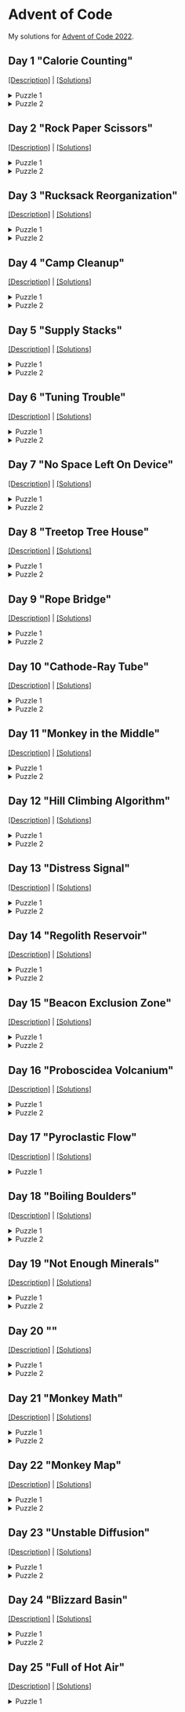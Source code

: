 # Advent of Code

My solutions for [Advent of Code 2022](https://adventofcode.com/2022/).


## Day 1 "Calorie Counting"

[[Description]](https://adventofcode.com/2022/day/1) |
[[Solutions]](https://github.com/oxc/advent-of-code-2022/tree/main/day01)

<details>
<summary>Puzzle 1</summary>

```python
solution = max(sum((int(cal) for cal in elf.strip().splitlines())) for elf in input.split('\n\n'))
```
</details>

<details>
<summary>Puzzle 2</summary>

```python
cals = list(sum((int(cal) for cal in elf.strip().splitlines())) for elf in input.split('\n\n'))
cals.sort()
solution = sum(cals[-3:])
```
</details>

## Day 2 "Rock Paper Scissors"

[[Description]](https://adventofcode.com/2022/day/2) |
[[Solutions]](https://github.com/oxc/advent-of-code-2022/tree/main/day02)

<details>
<summary>Puzzle 1</summary>

```python
scores = {
    "A X": 1+3,
    "B X": 1+0,
    "C X": 1+6,
    "A Y": 2+6,
    "B Y": 2+3,
    "C Y": 2+0,
    "A Z": 3+0,
    "B Z": 3+6,
    "C Z": 3+3,
}

solution = sum(scores[line] for line in input.splitlines() if line)
```
</details>

<details>
<summary>Puzzle 2</summary>

```python
scores = {
    "A X": 3+0,
    "B X": 1+0,
    "C X": 2+0,
    "A Y": 1+3,
    "B Y": 2+3,
    "C Y": 3+3,
    "A Z": 2+6,
    "B Z": 3+6,
    "C Z": 1+6,
}

solution = sum(scores[line] for line in input.splitlines() if line)
```
</details>

## Day 3 "Rucksack Reorganization"

[[Description]](https://adventofcode.com/2022/day/3) |
[[Solutions]](https://github.com/oxc/advent-of-code-2022/tree/main/day03)

<details>
<summary>Puzzle 1</summary>

```python
def priority(item):
  ...

items = list(
    set(line[0:int(len(line)/2)])
        .intersection(set(line[int(len(line)/2):]))
        .pop()
    for line in input.splitlines()
)
solution = sum(priority(item) for item in items)
```
</details>

<details>
<summary>Puzzle 2</summary>

```python
rucksacks = list(set(line) for line in input.splitlines())
items = list(
    reduce(lambda acc, rucksack: acc.intersection(rucksack), group).pop()
    for group in (
        rucksacks[i:i+3] for i in range(0, len(rucksacks), 3)
    )
)
solution = sum(priority(item) for item in items)
```
</details>


## Day 4 "Camp Cleanup"

[[Description]](https://adventofcode.com/2022/day/4) |
[[Solutions]](https://github.com/oxc/advent-of-code-2022/tree/main/day04)

<details>
<summary>Puzzle 1</summary>

```python
def elf_range(r):
     return range(*(int(i) for i in r.split('-')))

def contains_assignment(a, b):
     return a.start <= b.start and a.stop >= b.stop

pairs = list(
        list(map(elf_range, r.split(',')))
        for r in input.splitlines()
)

solution = len(list(
        pair for pair in pairs
        if contains_assignment(*pair) or contains_assignment(*reversed(pair))
))
```
</details>

<details>
<summary>Puzzle 2</summary>

```python
def assignments_overlap(a, b):
     return a.start <= b.start and a.stop >= b.start

pairs = list(
        list(map(elf_range, r.split(',')))
        for r in input.splitlines()
)

solution = len(list(
        pair for pair in pairs
        if assignments_overlap(*pair) or assignments_overlap(*reversed(pair))
))
```
</details>


## Day 5 "Supply Stacks"

[[Description]](https://adventofcode.com/2022/day/5) |
[[Solutions]](https://github.com/oxc/advent-of-code-2022/tree/main/day05)

<details>
<summary>Puzzle 1</summary>

```python
lines = input.splitlines()

stacks = [[] for i in range(0, len(lines[0]), 4)]
while True:
    line = lines.pop(0)
    crates = [line[i:i+3].strip() for i in range(0, len(line), 4)]
    if crates[0] == '1':
        break
    for i, crate in enumerate(crates):
        if crate:
            stacks[i].append(crate.strip('[]'))
lines.pop(0)

for line in lines:
    (amount, src, dst) = map(int, re.match('move (\d+) from (\d+) to (\d+)', line).groups())
    stacks[dst-1][0:0] = reversed(stacks[src-1][0:amount])
    stacks[src-1][0:amount] = []

solution = ''.join((stack[0] for stack in stacks))
```
</details>

<details>
<summary>Puzzle 2</summary>

Remove the `reversed` from puzzle1
</details>

## Day 6 "Tuning Trouble"

[[Description]](https://adventofcode.com/2022/day/6) |
[[Solutions]](https://github.com/oxc/advent-of-code-2022/tree/main/day06)

<details>
<summary>Puzzle 1</summary>


```python
def find_marker(input, size):
    for i in range(size, len(input)):
        chars = set(input[i-size:i])
        if len(chars) == size:
            return i

solution = find_marker(input, 4)
```
</details>

<details>
<summary>Puzzle 2</summary>

```python
solution = find_marker(input, 14)
```

(First solution was actually hardcoded to 4 ;)
</details>


## Day 7 "No Space Left On Device"

[[Description]](https://adventofcode.com/2022/day/7) |
[[Solutions]](https://github.com/oxc/advent-of-code-2022/tree/main/day07)

<details>
<summary>Puzzle 1</summary>


```python
class Directory(object):
    def __init__(self, name):
        self.name = name
        self.directories = {}
        self.files = {}

    def size(self):
        return sum(
                size for size in self.files.values()
            ) + sum(
                dir.size() for dir in self.directories.values()
            )

    def cd(self, dirName):
        return self.directories.setdefault(dirName, Directory(dirName))

    def collect_dirs(self, acc = []):
        acc.append(self)
        for dir in self.directories.values():
            dir.collect_dirs(acc)
        return acc

def build_filesystem(input):
    root = Directory('/')
    cwd = [root]
    for line in input.splitlines():
        if line.startswith('$'):
            (cmd, arg) = (line.split() + [''])[1:3]
            if cmd == 'cd':
                if arg == '/':
                    cwd = [root]
                elif arg == '..':
                    cwd.pop()
                    if len(cwd) == 0:
                        cwd = [root]
                else:
                    cwd.append(cwd[-1].cd(arg))
            # ignore ls
        else:
            (size, name) = line.split()
            if size == 'dir':
                cwd[-1].cd(name)
            else:
                cwd[-1].files[name] = int(size)
    return root

root = build_filesystem(input)
dirs = root.collect_dirs()
```

```python
solution = sum(size for size in (dir.size() for dir in dirs) if size <= 100000)
```
</details>

<details>
<summary>Puzzle 2</summary>

```python
max_size = 70000000
req_size = 30000000

used_size = root.size()
unused_size = max_size - used_size

diff = req_size - unused_size

sizes = [dir.size() for dir in dirs]
sizes.sort()

solution = next(size for size in sizes if size >= diff)
```
</details>


## Day 8 "Treetop Tree House"

[[Description]](https://adventofcode.com/2022/day/8) |
[[Solutions]](https://github.com/oxc/advent-of-code-2022/tree/main/day08)

<details>
<summary>Puzzle 1</summary>


```python
grid = [list(s) for s in input.splitlines()]

def check_visible(tree_x, tree_y):
    height = grid[tree_y][tree_x]
    left = grid[tree_y][0:tree_x]
    right = grid[tree_y][tree_x+1:]
    top = (grid[y][tree_x] for y in range(0, tree_y))
    bottom = (grid[y][tree_x] for y in range(tree_y+1, len(grid)))
    for path in (left, right, top, bottom):
        if all(otherHeight < height for otherHeight in path):
            return True
    return False

solution = sum(sum(1 if check_visible(x,y) else 0 for x in range(len(grid[y]))) for y in range(len(grid)))
```

</details>

<details>
<summary>Puzzle 2</summary>

```python
grid = [list(s) for s in input.splitlines()]

def check_score(tree_x, tree_y):
    height = grid[tree_y][tree_x]
    left = reversed(grid[tree_y][0:tree_x])
    right = grid[tree_y][tree_x+1:]
    top = (grid[y][tree_x] for y in range(tree_y-1, -1, -1))
    bottom = (grid[y][tree_x] for y in range(tree_y+1, len(grid)))
    score = 1
    for path in (left, right, top, bottom):
        factor = 0
        for tree in path:
            factor += 1
            if tree >= height:
                break
        score *= factor
    return score

solution = max(max(check_score(x,y) for x in range(len(grid[y]))) for y in range(len(grid)))

```
</details>


## Day 9 "Rope Bridge"

[[Description]](https://adventofcode.com/2022/day/9) |
[[Solutions]](https://github.com/oxc/advent-of-code-2022/tree/main/day09)

<details>
<summary>Puzzle 1</summary>


```python
class Point(object):
    def __init__(self):
        self.x = 0
        self.y = 0

grid = [[True]]
H = Point()
T = Point()
s = Point()

def grid_width():
    return len(grid[0])

def grid_height():
    return len(grid)

def grow_grid_top():
    grid.insert(0, [False] * grid_width())
    for point in (H, T, s):
        point.y += 1

def grow_grid_left():
    for row in grid:
        row.insert(0, False)
    for point in (H, T, s):
        point.x += 1

def grow_grid_right():
    for row in grid:
        row.append(False)

def grow_grid_bottom():
    grid.append([False] * grid_width())

commands = ((direction, int(steps)) for (direction, steps) in (line.split() for line in input.splitlines()))

for (direction, steps) in commands:
    for i in range(steps):
        if direction == 'L':
            if H.x == 0:
                grow_grid_left()
            H.x -= 1
        elif direction == 'U':
            if H.y == 0:
                grow_grid_top()
            H.y -= 1
        elif direction == 'R':
            if H.x == grid_width()-1:
                grow_grid_right()
            H.x += 1
        elif direction == 'D':
            if H.y == grid_height()-1:
                grow_grid_bottom()
            H.y += 1

        xdiff = abs(H.x - T.x)
        ydiff = abs(H.y - T.y)
        if xdiff > 1 or ydiff > 1:
            if xdiff > 1 or (xdiff > 0 and ydiff > 1):
                T.x += 1 if H.x > T.x else -1
            if ydiff > 1 or (ydiff > 0 and xdiff > 1):
                T.y += 1 if H.y > T.y else -1
        grid[T.y][T.x] = True

solution = sum(sum(1 if grid[y][x] else 0 for x in range(len(grid[y]))) for y in range(len(grid)))
```

</details>

<details>
<summary>Puzzle 2</summary>

```python
class Point(object):
    def __init__(self, name):
        self.name = name
        self.x = 0
        self.y = 0

grid = [[True]]
H = Point('H')
Ts = [Point(str(knot+1)) for knot in range(9)]
s = Point('s')
rope = [H, *Ts]
points = [*rope, s]

def grid_width():
    return len(grid[0])

def grid_height():
    return len(grid)

def grow_grid_top():
    grid.insert(0, [False] * grid_width())
    for point in points:
        point.y += 1

def grow_grid_left():
    for row in grid:
        row.insert(0, False)
    for point in points:
        point.x += 1

def grow_grid_right():
    for row in grid:
        row.append(False)

def grow_grid_bottom():
    grid.append([False] * grid_width())

commands = ((direction, int(steps)) for (direction, steps) in (line.split() for line in input.splitlines()))

for (direction, steps) in commands:
    for i in range(steps):
        if direction == 'L':
            if H.x == 0:
                grow_grid_left()
            H.x -= 1
        elif direction == 'U':
            if H.y == 0:
                grow_grid_top()
            H.y -= 1
        elif direction == 'R':
            if H.x == grid_width()-1:
                grow_grid_right()
            H.x += 1
        elif direction == 'D':
            if H.y == grid_height()-1:
                grow_grid_bottom()
            H.y += 1

        for (h, t) in zip(rope, Ts):
            xdiff = abs(h.x - t.x)
            ydiff = abs(h.y - t.y)
            if xdiff > 1 or ydiff > 1:
                if xdiff > 1 or (xdiff > 0 and ydiff > 1):
                    t.x += 1 if h.x > t.x else -1
                if ydiff > 1 or (ydiff > 0 and xdiff > 1):
                    t.y += 1 if h.y > t.y else -1
        grid[Ts[-1].y][Ts[-1].x] = True

solution = sum(sum(1 if grid[y][x] else 0 for x in range(len(grid[y]))) for y in range(len(grid)))
```
</details>


## Day 10 "Cathode-Ray Tube"

[[Description]](https://adventofcode.com/2022/day/10) |
[[Solutions]](https://github.com/oxc/advent-of-code-2022/tree/main/day10)

<details>
<summary>Puzzle 1</summary>

```python
instructions = [line.split() for line in input.splitlines()]

cycle = 0
x = 1
readings = []

def next_cycle():
    global cycle, x
    cycle += 1
    if cycle % 40 == 20:
        readings.append(cycle * x)


for instruction in instructions:
    command = instruction.pop(0)
    if command == 'noop':
        next_cycle()
        continue
    if command == 'addx':
        arg = int(instruction.pop(0))
        next_cycle()
        next_cycle()
        x += arg
        continue
    raise ValueError("Unknown command: " + command)

solution = sum(readings)
```

</details>

<details>
<summary>Puzzle 2</summary>

```python
instructions = [line.split() for line in input.splitlines()]

cycle = 0
x = 1
lines = [['.' for x in range(40)] for y in range(6)]

def next_cycle():
    global cycle

    pixel = cycle % 40 
    if pixel in range(x-1, x+2):
        line = cycle // 40
        lines[line][pixel] = '#'
    
    cycle += 1

for instruction in instructions:
    command = instruction.pop(0)
    if command == 'noop':
        next_cycle()
        continue
    if command == 'addx':
        arg = int(instruction.pop(0))
        next_cycle()
        next_cycle()
        x += arg
        continue
    raise ValueError("Unknown command: " + command)

solution = '\n'.join(''.join(line) for line in lines)

print(solution)
```
</details>

## Day 11 "Monkey in the Middle"

[[Description]](https://adventofcode.com/2022/day/11) |
[[Solutions]](https://github.com/oxc/advent-of-code-2022/tree/main/day11)

<details>
<summary>Puzzle 1</summary>

```python
re_monkey = re.compile(r'''Monkey (?P<monkey>\d+):
\s*Starting items: (?P<items>[\d, ]+)
\s*Operation: new = old (?P<op_operator>[*+/-]) (?P<op_operand>\d+|old)
\s*Test: divisible by (?P<test_operand>\d+)
\s*If true: throw to monkey (?P<target_true>\d+)
\s*If false: throw to monkey (?P<target_false>\d+)''')

class Monkey(object):
    def __init__(self, monkey, items, op_operator, op_operand, test_operand, target_true, target_false):
        self.id = monkey
        self.items = [int(it.strip()) for it in items.split(',')]
        self.op_operator = op_operator
        self.op_operand = 'old' if op_operand == 'old' else int(op_operand)
        self.test_operand = int(test_operand)
        self.target_true = int(target_true)
        self.target_false = int(target_false)

        self.inspected_items = 0

    def turn(self):
        while self.items:
            item = self.items.pop(0)
            self.item(item)

    def item(self, item):
        self.inspected_items += 1
        operand = item if self.op_operand == 'old' else self.op_operand
        if self.op_operator == '*':
            item = item * operand
        elif self.op_operator == '+':
            item = item + operand
        item = item // 3
        if item % self.test_operand == 0:
            target = self.target_true
        else:
            target = self.target_false
        monkeys[target].items.append(item)

monkeys = [Monkey(**re_monkey.match(monkey).groupdict()) for monkey in input.split('\n\n')]

def round(i):
    print('Round', i)
    for monkey in monkeys:
        print(f'Monkey {monkey.id}: {monkey.items}')
        monkey.turn()
    for monkey in monkeys:
        print(f'Monkey {monkey.id} inspected {monkey.inspected_items} items')
        print(f'Monkey {monkey.id}: {monkey.items}')

for i in range(1, 21):
    round(i)

active = sorted((monkey.inspected_items for monkey in monkeys), reverse=True)

solution = active[0] * active[1]
```

</details>

<details>
<summary>Puzzle 2</summary>

Mod % lcm(all possible test operands)

```python
re_monkey = re.compile(r'''Monkey (?P<monkey>\d+):
\s*Starting items: (?P<items>[\d, ]+)
\s*Operation: new = old (?P<op_operator>[*+/-]) (?P<op_operand>\d+|old)
\s*Test: divisible by (?P<test_operand>\d+)
\s*If true: throw to monkey (?P<target_true>\d+)
\s*If false: throw to monkey (?P<target_false>\d+)''')

class Monkey(object):
    def __init__(self, monkey, items, op_operator, op_operand, test_operand, target_true, target_false):
        self.id = monkey
        self.items = [int(it.strip()) for it in items.split(',')]
        self.op_operator = op_operator
        self.op_operand = 'old' if op_operand == 'old' else int(op_operand)
        self.test_operand = int(test_operand)
        self.target_true = int(target_true)
        self.target_false = int(target_false)

        self.inspected_items = 0

    def turn(self):
        while self.items:
            item = self.items.pop(0)
            self.item(item)

    def item(self, item):
        self.inspected_items += 1
        operand = item if self.op_operand == 'old' else self.op_operand
        if self.op_operator == '*':
            item *= operand
        elif self.op_operator == '+':
            item += operand
        item %= lcm
        if item % self.test_operand == 0:
            target = self.target_true
        else:
            target = self.target_false
        monkeys[target].items.append(item)

monkeys = [Monkey(**re_monkey.match(monkey).groupdict()) for monkey in input.split('\n\n')]

lcm = math.lcm(*[monkey.test_operand for monkey in monkeys])

def round(i):
    print('Round', i)
    for monkey in monkeys:
        monkey.turn()
    for monkey in monkeys:
        print(f'Monkey {monkey.id} inspected {monkey.inspected_items} items')

for i in range(1, 10001):
    round(i)

active = sorted((monkey.inspected_items for monkey in monkeys), reverse=True)

solution = active[0] * active[1]
```
</details>



## Day 12 "Hill Climbing Algorithm"

[[Description]](https://adventofcode.com/2022/day/12) |
[[Solutions]](https://github.com/oxc/advent-of-code-2022/tree/main/day12)

<details>
<summary>Puzzle 1</summary>

```python
class Point(object):
    def __init__(self, x, y, h):
        self.x = x
        self.y = y
        self.h = h
        self.visited = False

    def __eq__(self, other):
        return self.x == other.x and self.y == other.y

    def can_step_up(self, other):
        return other.h <= self.h + 1

S = None
E = None

offset = ord('a')
def point(h, x, y):
    global S, E
    if h == 'S':
        S = Point(x, y, ord('a')-offset)
        return S
    if h == 'E':
        E = Point(x, y, ord('z')-offset)
        return E
    return Point(x, y, ord(h)-offset)

grid = [[point(c, x, y) for x, c in enumerate(line)] for y, line in enumerate(input.splitlines())]
assert S is not None
assert E is not None

def grid_width():
    return len(grid[0])

def grid_height():
    return len(grid)

def lower_neighbors(p):
    if p.x > 0:
        l = grid[p.y][p.x-1]
        if l.can_step_up(p): yield l
    if p.y > 0:
        u = grid[p.y-1][p.x]
        if u.can_step_up(p): yield u
    if p.x < grid_width()-1:
        r = grid[p.y][p.x+1]
        if r.can_step_up(p): yield r
    if p.y < grid_height()-1:
        d = grid[p.y+1][p.x]
        if d.can_step_up(p): yield d
        
def find_shortest_path():
    paths = [[E]]
    while True:
        for path in paths:
            for n in lower_neighbors(path[-1]):
                if n == S:
                    path.reverse()
                    return path
                elif not n.visited:
                    n.visited = True
                    paths.append([*path, n])

path = find_shortest_path()

solution = len(path)
 ```

</details>

<details>
<summary>Puzzle 2</summary>

```python
class Point(object):
    def __init__(self, x, y, h):
        self.x = x
        self.y = y
        self.h = h
        self.visited = False

    def __eq__(self, other):
        return self.x == other.x and self.y == other.y

    def can_step_up(self, other):
        return other.h <= self.h + 1

E = None

offset = ord('a')
def point(h, x, y):
    global E
    if h == 'E':
        E = Point(x, y, ord('z')-offset)
        return E
    return Point(x, y, ord(h)-offset)

grid = [[point(c, x, y) for x, c in enumerate(line)] for y, line in enumerate(input.splitlines())]
assert E is not None

def grid_width():
    return len(grid[0])

def grid_height():
    return len(grid)

def lower_neighbors(p):
    if p.x > 0:
        l = grid[p.y][p.x-1]
        if l.can_step_up(p): yield l
    if p.y > 0:
        u = grid[p.y-1][p.x]
        if u.can_step_up(p): yield u
    if p.x < grid_width()-1:
        r = grid[p.y][p.x+1]
        if r.can_step_up(p): yield r
    if p.y < grid_height()-1:
        d = grid[p.y+1][p.x]
        if d.can_step_up(p): yield d

def find_shortest_path():
    paths = [[E]]
    while True:
        for path in paths:
            for n in lower_neighbors(path[-1]):
                if n.h == 0:
                    path.reverse()
                    return path
                elif not n.visited:
                    n.visited = True
                    paths.append([*path, n])

path = find_shortest_path()

solution = len(path)
```
</details>


## Day 13 "Distress Signal"

[[Description]](https://adventofcode.com/2022/day/13) |
[[Solutions]](https://github.com/oxc/advent-of-code-2022/tree/main/day13)

<details>
<summary>Puzzle 1</summary>

```python
pairs = [[literal_eval(line) for line in pair.splitlines()] for pair in input.split('\n\n')]

def in_order(a, b):
    if isinstance(a, list):
        if isinstance(b, list):
            for i, j in zip(a,b):
                res = in_order(i,j)
                if res is not None:
                    return res
            return in_order(len(a), len(b))
        return in_order(a, [b])
    if isinstance(b, list):
        return in_order([a], b)
    if a == b:
        return None
    return a < b

solution = sum(i+1 for i, pair in enumerate(pairs) if in_order(*pair))
```

</details>

<details>
<summary>Puzzle 2</summary>

```python
divider1 = [[2]]
divider2 = [[6]]

packets = [literal_eval(line) for line in input.splitlines() if line.strip()] + [divider1, divider2]

def compare(a, b):
    if isinstance(a, list):
        if isinstance(b, list):
            for i, j in zip(a,b):
                res = compare(i,j)
                if res != 0:
                    return res
            return compare(len(a), len(b))
        return compare(a, [b])
    if isinstance(b, list):
        return compare([a], b)
    if a == b:
        return 0
    return -1 if a < b else 1

packet_key = cmp_to_key(compare)

packets.sort(key=packet_key)

decoder1 = packets.index(divider1)+1
decoder2 = packets.index(divider2)+1

solution = decoder1 * decoder2
```
</details>


## Day 14 "Regolith Reservoir"

[[Description]](https://adventofcode.com/2022/day/14) |
[[Solutions]](https://github.com/oxc/advent-of-code-2022/tree/main/day14)

<details>
<summary>Puzzle 1</summary>

```python
AIR = '.'
ROCK = '#'
MOVING_SAND = '+'
RESTING_SAND = 'o'

WILL_FLOW = '~'


class Point(object):
    def __init__(self, x, y, type=AIR):
        self.x = x
        self.y = y
        self.type = type

    def __eq__(self, other):
        return self.x == other.x and self.y == other.y

    def __str__(self):
        return self.type

    def __repr__(self):
        return f"({self.x},{self.y})"


streams = [[Point(int(x), int(y)) for x, y in (xy.strip().split(',') for xy in line.split(' -> '))] for line in
           input.splitlines()]

min_x = min(min(p.x for p in stream) for stream in streams) - 1
max_x = max(max(p.x for p in stream) for stream in streams) + 1
max_y = max(max(p.y for p in stream) for stream in streams) + 4

grid = [[Point(x, y) for x in range(min_x, max_x + 1)] for y in range(max_y + 1)]


def point(x, y):
    return grid[y][x - min_x]


for stream in streams:
    for start, end in zip(stream, stream[1:]):
        for x in range(min(start.x, end.x), max(start.x, end.x) + 1):
            for y in range(min(start.y, end.y), max(start.y, end.y) + 1):
                point(x, y).type = ROCK

sand = Point(500, 0, MOVING_SAND)


def produce_sand(mark=False):
    global sand
    sand.x = 500
    sand.y = 0

    while sand.y < max_y:
        if mark:
            point(sand.x, sand.y).type = WILL_FLOW
        if point(sand.x, sand.y + 1).type == AIR:
            sand.y += 1
            continue
        if point(sand.x - 1, sand.y + 1).type == AIR:
            sand.x -= 1
            sand.y += 1
            continue
        if point(sand.x + 1, sand.y + 1).type == AIR:
            sand.x += 1
            sand.y += 1
            continue
        point(sand.x, sand.y).type = RESTING_SAND
        return False
    return True

resting_sand = 0
while not produce_sand():
    resting_sand += 1
produce_sand(True)

solution = resting_sand
```

</details>

<details>
<summary>Puzzle 2</summary>

```python
AIR = '.'
ROCK = '#'
MOVING_SAND = '+'
RESTING_SAND = 'o'


class Point(object):
    def __init__(self, x, y, type=AIR):
        self.x = x
        self.y = y
        self.type = type

    def __eq__(self, other):
        return self.x == other.x and self.y == other.y

    def __str__(self):
        return self.type

    def __repr__(self):
        return f"({self.x},{self.y})"


streams = [[Point(int(x), int(y)) for x, y in (xy.strip().split(',') for xy in line.split(' -> '))] for line in
           input.splitlines()]

max_y = max(max(p.y for p in stream) for stream in streams) + 2

min_x = min(500 - (max_y), min(min(p.x for p in stream) for stream in streams) - 1)
max_x = max(500 + (max_y), max(max(p.x for p in stream) for stream in streams) + 1)

grid = [[Point(x, y) for x in range(min_x, max_x + 1)] for y in range(max_y + 1)]


def point(x, y):
    return grid[y][x - min_x]


streams.append([Point(min_x, max_y), Point(max_x, max_y)])
for stream in streams:
    for start, end in zip(stream, stream[1:]):
        for x in range(min(start.x, end.x), max(start.x, end.x) + 1):
            for y in range(min(start.y, end.y), max(start.y, end.y) + 1):
                point(x, y).type = ROCK

sand = Point(500, 0, MOVING_SAND)

def produce_sand(mark=False):
    global sand
    sand.x = 500
    sand.y = 0

    while not point(500, 0).type == RESTING_SAND:
        if point(sand.x, sand.y + 1).type == AIR:
            sand.y += 1
            continue
        if point(sand.x - 1, sand.y + 1).type == AIR:
            sand.x -= 1
            sand.y += 1
            continue
        if point(sand.x + 1, sand.y + 1).type == AIR:
            sand.x += 1
            sand.y += 1
            continue
        point(sand.x, sand.y).type = RESTING_SAND
        return False
    return True


resting_sand = 0
while not produce_sand():
    resting_sand += 1
sand.type = RESTING_SAND

solution = resting_sand
```
</details>

## Day 15 "Beacon Exclusion Zone"

[[Description]](https://adventofcode.com/2022/day/15) |
[[Solutions]](https://github.com/oxc/advent-of-code-2022/tree/main/day15)

<details>
<summary>Puzzle 1</summary>

This one is not very efficient :(

```python
class Point(object):
    def __init__(self, x, y, type = '.'):
        self.x = x
        self.y = y
        self.type = type

    def __eq__(self, other):
        return self.x == other.x and self.y == other.y

    def __hash__(self):
        return 31 * hash(self.x) + hash(self.y)

    def __str__(self):
        return self.type

    def __repr__(self):
        return f"({self.x},{self.y})"

    def distance(self, other):
        return abs(self.x - other.x) + abs(self.y - other.y)

re_line = re.compile(r'Sensor at x=(-?\d+), y=(-?\d+): closest beacon is at x=(-?\d+), y=(-?\d+)')

pairs = [
    (Point(m[0], m[1]), Point(m[2], m[3])) for m in (
        tuple(int(c) for c in g) for g in (re_line.match(line).groups() for line in input.splitlines())
    )
]
pairs_with_distance = [(p1, p2, p1.distance(p2)) for p1, p2 in pairs]
min_x = min(p1.x - distance for p1, p2, distance in pairs_with_distance)
max_x = max(p1.x + distance for p1, p2, distance in pairs_with_distance)


def impossible_sensor_spots_in_row(y):
    spots = dict()

    for sensor, beacon in pairs:
        distance = sensor.distance(beacon)
        if not (sensor.y - distance <= y <= sensor.y + distance):
            continue

        for x in range(sensor.x - distance, sensor.x + distance + 1):
            p = Point(x, y)
            if p in spots:
                p = spots[p]
            if sensor.x == x and sensor.y == y:
                p.type = 'S'
            elif beacon.x == x and beacon.y == y:
                p.type = 'B'
            elif sensor.distance(p) <= distance and p.type == '.':
                p.type = '#'
            else:
                continue
            spots[p] = p

    return sum(1 if p.type == '#' else 0 for p in spots.values())

solution = impossible_sensor_spots_in_row(2000000)
```

</details>

<details>
<summary>Puzzle 2</summary>

This one is not very efficient :(

```python
class Point(object):
    def __init__(self, x, y, type = '.'):
        self.x = x
        self.y = y
        self.type = type

    def __eq__(self, other):
        return self.x == other.x and self.y == other.y

    def __hash__(self):
        return 31 * hash(self.x) + hash(self.y)

    def __str__(self):
        return self.type

    def __repr__(self):
        return f"({self.x},{self.y})"

    def distance(self, x, y):
        return abs(self.x - x) + abs(self.y - y)

re_line = re.compile(r'Sensor at x=(-?\d+), y=(-?\d+): closest beacon is at x=(-?\d+), y=(-?\d+)')

pairs = [
    (Point(m[0], m[1]), Point(m[2], m[3])) for m in (
        tuple(int(c) for c in g) for g in (re_line.match(line).groups() for line in input.splitlines())
    )
]
pairs_with_distance = [(p1, p2, p1.distance(p2.x, p2.y)) for p1, p2 in pairs]


def find_free(searchArea = 4000000):
    for y in range(searchArea):
        x = 0
        while x < searchArea:
            for sensor, beacon, distance in pairs_with_distance:
                if sensor.x == x and sensor.y == y:
                    break
                elif beacon.x == x and beacon.y == y:
                    break
                if not (sensor.y - distance <= y <= sensor.y + distance):
                    continue
                y_distance = abs(sensor.y - y)
                x_distance = distance - y_distance
                if sensor.x - x_distance <= x <= sensor.x + x_distance:
                    x = sensor.x + x_distance
                    break
            else:
                return Point(x, y)

            x += 1


free = find_free()
solution = free.x * 4000000 + free.y
```
</details>


## Day 16 "Proboscidea Volcanium"

[[Description]](https://adventofcode.com/2022/day/16) |
[[Solutions]](https://github.com/oxc/advent-of-code-2022/tree/main/day16)

<details>
<summary>Puzzle 1</summary>

```python
re_valve = re.compile(r'Valve (\w+) has flow rate=(\d+); tunnels? leads? to valves? (.*)')


valves = { m[0]: (int(m[1]), set(v.strip() for v in m[2].split(','))) for m in
           (re_valve.match(line).groups() for line in input.splitlines()) }


def find_paths(path, pressure_released, seen_valves_while_moving, open_valves, current_valve):
    minutes_remaining = 30 - len(path)

    if minutes_remaining == 0:
        yield pressure_released
        return

    flow_rate, next_valves = valves[current_valve]
    if flow_rate > 0 and current_valve not in open_valves:
        yield from find_paths(
            [*path, f'open {current_valve}'],
            pressure_released + flow_rate*(minutes_remaining-1),
            set(),
            open_valves.union({current_valve}),
            current_valve
        )

    if minutes_remaining == 1:
        yield pressure_released
        return

    for next_valve in next_valves:
        if next_valve in seen_valves_while_moving:
            continue
        yield from find_paths(
            [*path, f'move to {next_valve}'],
            pressure_released,
            seen_valves_while_moving.union({current_valve}),
            open_valves,
            next_valve
        )

paths = list(set(find_paths([], 0, set(), set(), 'AA')))

paths.sort(reverse=True)

solution = paths[0]
```

</details>

<details>
<summary>Puzzle 2</summary>

This one runs for ages, but at least it should terminate with my resources
(as opposed to previous solution attempts) :D

```python
re_valve = re.compile(r'Valve (\w+) has flow rate=(\d+); tunnels? leads? to valves? (.*)')


valves = { m[0]: (int(m[1]), set(v.strip() for v in m[2].split(','))) for m in
           (re_valve.match(line).groups() for line in input.splitlines()) }

flow_valves = frozenset({ k for k, v in valves.items() if v[0] > 0 })

def dijkstra(source):
    dist = {}
    prev = {}
    Q = set()
    for vertex in valves.keys():
        dist[vertex] = float('inf')
        prev[vertex] = None
        Q.add(vertex)
    dist[source] = 0

    while Q:
        u = min(Q, key=dist.get)
        Q.remove(u)
        for v in valves[u][1]:
            alt = dist[u] + 1
            if alt < dist[v]:
                dist[v] = alt
                prev[v] = u

    return dist, prev

def find_shortest_paths():
    result = {}
    for source in valves.keys():
        dist, prev = dijkstra(source)
        result[source] = { k: None for k in dist.keys() }
        for target in dist.keys():
            u = target
            path = []
            while prev[u] is not None:
                path.insert(0, u)
                u = prev[u]
            result[source][target] = tuple(path)

    return result

shortest_paths = find_shortest_paths()

valve_count = len(flow_valves)

NUM_ACTORS = 2

def find_max_pressure(steps, open_valves, actors_states):
    if steps % len(actors_states) == 0:
        actors_states = tuple(sorted(actors_states, key=lambda s: s[0]))
    pressure, path_id = _find_max_pressure(steps, open_valves, actors_states)
    return pressure, path_id

@functools.lru_cache(maxsize=15000000)
def _find_max_pressure(steps, open_valves, actors_states):
    minutes_elapsed = (steps // len(actors_states))+1
    minutes_remaining = 27 - minutes_elapsed
    actor_id = steps % len(actors_states)

    if minutes_remaining == 0:
        return 0, ''

    pressure_this_step = 0
    if actor_id == 0:
        pressure_this_step = sum(valves[v][0] for v in open_valves)

    if len(open_valves) == valve_count:
        pressure, path_id, path = _find_max_pressure(steps+1, open_valves, actors_states)
        return pressure + pressure_this_step, path_id

    current_valve, next_steps = actors_states[actor_id]
    if next_steps is None:
        results = []

        possible_targets = flow_valves - \
                           open_valves - \
                           { t[-1] for c, t in actors_states if t is not None and len(t) > 0 } - \
                           { c for c, t in actors_states if t is not None and len(t) == 0 }

        for target in sorted(possible_targets, key=lambda v: valves[v][0], reverse=True):
            next_path = shortest_paths[current_valve][target]
            if len(next_path) + 1 > minutes_remaining:
                continue
            new_state = (current_valve, next_path)
            new_states = actors_states[:actor_id] + (new_state,) + actors_states[actor_id + 1:]
            pressure, path_id = find_max_pressure(
                steps,
                open_valves,
                new_states,
            )
            results.append((pressure, path_id))

        if not results:
            pressure, path_id = find_max_pressure(
                steps+1,
                open_valves,
                actors_states,
            )
            return pressure + pressure_this_step, path_id

        return max(results, key=lambda x: x[0])

    if len(next_steps) == 0:
        # open valve and set to None to select next
        new_state = (current_valve, None)
        new_states = actors_states[:actor_id] + (new_state,) + actors_states[actor_id + 1:]

        pressure, path_id = find_max_pressure(
            steps + 1,
            open_valves.union({current_valve}),
            new_states,
        )
        return pressure + pressure_this_step, f':{actor_id}{current_valve}' + path_id

    else:
        next_valve = next_steps[0]
        new_state = (next_valve, next_steps[1:])
        new_states = actors_states[:actor_id] + (new_state,) + actors_states[actor_id + 1:]
        pressure, path_id = find_max_pressure(
            steps + 1,
            open_valves,
            new_states,
        )
        return pressure + pressure_this_step, path_id

solution, solution_path_id = find_max_pressure(0, frozenset(), tuple(('AA', None) for i in range(NUM_ACTORS)))
print(solution_path_id)
print(solution)
```
</details>



## Day 17 "Pyroclastic Flow"

[[Description]](https://adventofcode.com/2022/day/17) |
[[Solutions]](https://github.com/oxc/advent-of-code-2022/tree/main/day17)

<details>
<summary>Puzzle 1</summary>

```python
ROCKS = ((
    '####',
), (
    '.#.',
    '###',
    '.#.',
), (
    '..#',
    '..#',
    '###',
), (
    '#',
    '#',
    '#',
    '#',
), (
    '##',
    '##',
))

class Point(object):
    def __init__(self, x, y, type):
        self.x = x
        self.y = y
        self.type = type

    def __eq__(self, other):
        return self.x == other.x and self.y == other.y

    def __hash__(self):
        return 31 * hash(self.x) + hash(self.y)

    def __str__(self):
        return self.type

jetstream = input.strip()
jetindex = -1
def next_jet():
    global jetindex
    jetindex = (jetindex + 1) % len(jetstream)
    return jetstream[jetindex]

chamber = [(Point(0, 0, '+'), *(Point(0, x, '-') for x in range(1, 8)), Point(0, 8, '+'))]

rock = None

def highest_point():
    for row in reversed(chamber):
        if any(point for point in row[1:-1] if point.type != '.'):
            return row[0].y
    return 0

def ensure_height(h):
    while len(chamber) < h:
        y = len(chamber)
        row = (Point(0, y, '|'), *(Point(x, y, '.') for x in range(1, 8)), Point(8, y, '+'))
        chamber.append(row)

def can_move(dx, dy):
    for point in rock:
        x, y = point.x + dx, point.y + dy
        if chamber[y][x].type != '.':
            return False
    return True

def move(dx, dy):
    for point in rock:
        point.x += dx
        point.y += dy

def settle():
    for point in rock:
        chamber[point.y][point.x].type = '#'

def print_chamber():
    return
    print('\n'.join(reversed([
        ''.join('@' if rock and point in rock else point.type for point in row)
        for row in chamber
    ])))

rock_count = 0
while rock_count < 2022:
    if rock is None:
        # new rock appears
        shape = ROCKS[rock_count % len(ROCKS)]
        height = len(shape)
        # increase chamber height
        start_y = highest_point() + height + 3
        ensure_height(start_y + 1)
        rock = tuple(Point(x+3, start_y-y, c) for y, row in enumerate(shape) for x, c in enumerate(row) if c == '#')
        print_chamber()

    dx = 1 if next_jet() == '>' else -1
    if can_move(dx, 0):
        move(dx, 0)
        print_chamber()

    dy = -1
    if can_move(0, dy):
        move(0, dy)
    else:
        settle()
        rock_count += 1
        rock = None
    print_chamber()


solution = highest_point()
p```

</details>

<details>
<summary>Puzzle 2</summary>

Not so happy about this one. Seems like a 350 cycle is too long, and there must be a better way. But maybe there isn't :)

```python
ROCKS = ((
    '####',
), (
    '.#.',
    '###',
    '.#.',
), (
    '..#',
    '..#',
    '###',
), (
    '#',
    '#',
    '#',
    '#',
), (
    '##',
    '##',
))

class Point(object):
    def __init__(self, x, y, type):
        self.x = x
        self.y = y
        self.type = type

    def __eq__(self, other):
        return self.x == other.x and self.y == other.y

    def __hash__(self):
        return 31 * hash(self.x) + hash(self.y)

    def __repr__(self):
        return f"({self.x},{self.y})"

    def __str__(self):
        return self.type

jetstream = input.strip()
jetindex = -1
def next_jet():
    global jetindex
    jetindex = (jetindex + 1) % len(jetstream)
    return jetstream[jetindex]

rockindex = -1
def next_rock():
    global rockindex
    rockindex = (rockindex + 1) % len(ROCKS)
    return ROCKS[rockindex]

chamber = [(Point(0, 0, '+'), *(Point(x, 0, '-') for x in range(1, 8)), Point(8, 0, '+'))]

rock = None

def highest_point():
    for row in reversed(chamber):
        if any(point for point in row[1:-1] if point.type != '.'):
            return row[0].y
    return 0

def chamber_offset():
    return chamber[0][0].y

def cut_off_chamber():
    def highest(x):
        for row in reversed(chamber):
            if row[x].type != '.':
                return row[x].y
    cut_off_point = min(highest(x) for x in range(1, 8))-1
    cut_off_point -= chamber_offset()
    if cut_off_point > 0:
        del chamber[0:cut_off_point]

def ensure_height(h):
    for y in range(chamber[-1][0].y + 1, h):
        row = (Point(0, y, '|'), *(Point(x, y, '.') for x in range(1, 8)), Point(8, y, '|'))
        chamber.append(row)

def can_move(dx, dy):
    y0 = chamber_offset()
    for point in rock:
        x, y = point.x + dx, point.y + dy
        if chamber[y-y0][x].type != '.':
            return False
    return True

def move(dx, dy):
    for point in rock:
        point.x += dx
        point.y += dy

def settle():
    y0 = chamber_offset()
    for point in rock:
        chamber[point.y-y0][point.x].type = '#'

def run_rocks(target_count):
    global rock
    rock_count = 0
    while rock_count < target_count:
        if rock is None:
            # new rock appears
            shape = next_rock()
            height = len(shape)
            # increase chamber height
            start_y = highest_point() + height + 3
            ensure_height(start_y + 1)
            rock = tuple(Point(x+3, start_y-y, c) for y, row in enumerate(shape) for x, c in enumerate(row) if c == '#')

        dx = 1 if next_jet() == '>' else -1
        if can_move(dx, 0):
            move(dx, 0)

        dy = -1
        if can_move(0, dy):
            move(0, dy)
        else:
            settle()
            rock_count += 1
            rock = None
            cut_off_chamber()

chunk_size = math.lcm(len(ROCKS), len(jetstream))
run_rocks(chunk_size)
first_chunk_height = highest_point()

test_chunks_height = first_chunk_height
test_chunk_heights = []
while True:
    run_rocks(chunk_size)
    previous_height = test_chunks_height
    test_chunks_height = highest_point()
    test_chunk_height = test_chunks_height - previous_height
    test_chunk_heights.append(test_chunk_height)
    if len(test_chunk_heights) > 2 and len(test_chunk_heights) % 2 == 0:
        cycle_len = len(test_chunk_heights) // 2
        if test_chunk_heights[:cycle_len] == test_chunk_heights[cycle_len:]:
            cycle_height = sum(test_chunk_heights[:cycle_len])
            break
target = 1000000000000
cycle_rocks = cycle_len*chunk_size
remaining_rocks = target - 2*cycle_rocks - chunk_size
run_rocks(remaining_rocks % cycle_rocks)
rest_height = highest_point()-(2*cycle_height)-first_chunk_height

solution = highest_point() + (remaining_rocks // cycle_rocks) * cycle_height
```
</details>




## Day 18 "Boiling Boulders"

[[Description]](https://adventofcode.com/2022/day/18) |
[[Solutions]](https://github.com/oxc/advent-of-code-2022/tree/main/day18)

<details>
<summary>Puzzle 1</summary>

```python
cubes = { (x, y, z) for x, y, z in (map(int, line.split(',')) for line in input.splitlines()) }

def neighbors(cube):
    x, y, z = cube
    result = set()
    for dx, dy, dz in (-1, 0, 0), (0, -1, 0), (0, 0, -1), (1, 0, 0), (0, 1, 0), (0, 0, 1):
        result.add((x + dx, y + dy, z + dz))
    return result

solution = sum(6 - len(cubes.intersection(neighbors(cube))) for cube in cubes)

```

</details>

<details>
<summary>Puzzle 2</summary>

```python
cubes = { (x, y, z) for x, y, z in (map(int, line.split(',')) for line in input.splitlines()) }

minx = min(x for x, y, z in cubes)-1
maxx = max(x for x, y, z in cubes)+1
miny = min(y for x, y, z in cubes)-1
maxy = max(y for x, y, z in cubes)+1
minz = min(z for x, y, z in cubes)-1
maxz = max(z for x, y, z in cubes)+1

cubes_reach_outside = set()

def neighbors(cube):
    x, y, z = cube
    result = set()
    for dx, dy, dz in (-1, 0, 0), (0, -1, 0), (0, 0, -1), (1, 0, 0), (0, 1, 0), (0, 0, 1):
        rx, ry, rz = x + dx, y + dy, z + dz
        if minx <= rx <= maxx and miny <= ry <= maxy and minz <= rz <= maxz:
            result.add((rx, ry, rz))
    return result

# find cubes from the outside
cubes_to_check = set().union(
    { (x, z, y) for x in range(minx, maxx+1) for y in (miny, maxy) for z in (minz, maxz) }).union(
    { (x, z, y) for x in (minx, maxx) for y in range(miny, maxy+1) for z in (minz, maxz) }).union(
    { (x, z, y) for x in (minx, maxx) for y in (miny, maxy) for z in range(minz, maxz+1) })

while cubes_to_check:
    cube = cubes_to_check.pop()
    if cube not in cubes:
        cubes_reach_outside.add(cube)
        cubes_to_check.update(neighbors(cube).difference(cubes_reach_outside))

solution = sum(len(neighbors(cube).intersection(cubes_reach_outside)) for cube in cubes)
```
</details>




## Day 19 "Not Enough Minerals"

[[Description]](https://adventofcode.com/2022/day/19) |
[[Solutions]](https://github.com/oxc/advent-of-code-2022/tree/main/day19)

<details>
<summary>Puzzle 1</summary>

```python
re_blueprint = re.compile(r'''Blueprint\ (?P<id>\d+):
\ Each\ ore\ robot\ costs\ (?P<ore_robot_ore_price>\d+)\ ore.
\ Each\ clay\ robot\ costs\ (?P<clay_robot_ore_price>\d+)\ ore.
\ Each\ obsidian\ robot\ costs\ (?P<obsidian_robot_ore_price>\d+)\ ore\ and\ (?P<obsidian_robot_clay_price>\d+)\ clay.
\ Each\ geode\ robot\ costs\ (?P<geode_robot_ore_price>\d+)\ ore\ and\ (?P<geode_robot_obsidian_price>\d+)\ obsidian.
''', re.VERBOSE)

class Blueprint(object):
    def __init__(self, id, ore_robot_ore_price, clay_robot_ore_price, obsidian_robot_ore_price, obsidian_robot_clay_price, geode_robot_ore_price, geode_robot_obsidian_price):
        self.id = id
        self.ore_robot_ore_price = ore_robot_ore_price
        self.clay_robot_ore_price = clay_robot_ore_price
        self.obsidian_robot_ore_price = obsidian_robot_ore_price
        self.obsidian_robot_clay_price = obsidian_robot_clay_price
        self.geode_robot_ore_price = geode_robot_ore_price
        self.geode_robot_obsidian_price = geode_robot_obsidian_price

    def __repr__(self):
        return f'Blueprint({self.id}, {self.ore_robot_ore_price}, {self.clay_robot_ore_price}, {self.obsidian_robot_ore_price}+{self.obsidian_robot_clay_price}, {self.geode_robot_ore_price}+{self.geode_robot_obsidian_price})'

blueprints = [
    Blueprint(**{k: int(v) for k, v in re_blueprint.match(line).groupdict().items()}) for
    line in input.splitlines()
]

class Build(object):
    def __init__(self, blueprint):
        self.blueprint = blueprint

        self.ore_robots = 1
        self.clay_robots = 0
        self.obsidian_robots = 0
        self.geode_robots = 0
        self.ore = 0
        self.clay = 0
        self.obsidian = 0
        self.geodes = 0

        self.next_robot = None

    def __hash__(self):
        return hash((self.blueprint, self.ore_robots, self.clay_robots, self.obsidian_robots, self.geode_robots, self.ore, self.clay, self.obsidian, self.geodes, self.next_robot))

    def __eq__(self, other):
        return self.blueprint.id == other.blueprint.id and self.ore_robots == other.ore_robots and self.clay_robots == other.clay_robots and self.obsidian_robots == other.obsidian_robots and self.geode_robots == other.geode_robots and self.ore == other.ore and self.clay == other.clay and self.obsidian == other.obsidian and self.geodes == other.geodes and self.next_robot == other.next_robot

    def possible_next_builds(self):
        yield 'ore'
        yield 'clay'
        if self.clay_robots:
            yield 'obsidian'
        if self.obsidian_robots:
            yield 'geode'

    def current_projected_geodes(self, minutes_left):
        return self.geodes + self.geode_robots * minutes_left

    def max_possible_geodes(self, minutes_left):
        return self.current_projected_geodes(minutes_left) + (minutes_left * (minutes_left + 1) // 2)


    def next_build_cost(self):
        if self.next_robot == 'ore':
            return self.blueprint.ore_robot_ore_price, 0, 0
        elif self.next_robot == 'clay':
            return self.blueprint.clay_robot_ore_price, 0, 0
        elif self.next_robot == 'obsidian':
            return self.blueprint.obsidian_robot_ore_price, self.blueprint.obsidian_robot_clay_price, 0
        elif self.next_robot == 'geode':
            return self.blueprint.geode_robot_ore_price, 0, self.blueprint.geode_robot_obsidian_price

    def build(self):
        ore_price, clay_price, obsidian_price = self.next_build_cost()
        if self.ore < ore_price or self.clay < clay_price or self.obsidian < obsidian_price:
            return False
        self.ore -= ore_price
        self.clay -= clay_price
        self.obsidian -= obsidian_price
        return True

    def tick(self, minute):
        if self.next_robot is None: raise Exception('No next robot')
        robot_built = self.build()

        self.ore += self.ore_robots
        self.clay += self.clay_robots
        self.obsidian += self.obsidian_robots
        self.geodes += self.geode_robots

        if robot_built:
            if self.next_robot == 'ore':
                self.ore_robots += 1
            elif self.next_robot == 'clay':
                self.clay_robots += 1
            elif self.next_robot == 'obsidian':
                self.obsidian_robots += 1
            elif self.next_robot == 'geode':
                self.geode_robots += 1
            self.next_robot = None


def find_best_build(blueprint):
    builds = [Build(blueprint)]
    max_seen = 0
    for minute in range(1, 25):
        minutes_left = 25 - minute
        this_minute_builds = set(builds)
        builds = set()
        while this_minute_builds:
            build = this_minute_builds.pop()
            projection = build.current_projected_geodes(minutes_left)
            if projection > max_seen:
                max_seen = projection
            elif build.max_possible_geodes(minutes_left) < max_seen:
                continue
            if build.next_robot:
                build.tick(minute)
                builds.add(build)
                continue
            else:
                for next_robot in build.possible_next_builds():
                    b = copy.copy(build)
                    b.next_robot = next_robot
                    b.tick(minute)
                    builds.add(b)
                    debug = False
    return max(builds, key=lambda build: build.geodes)


solution = sum(blueprint.id * find_best_build(blueprint).geodes for blueprint in blueprints)
```

</details>

<details>
<summary>Puzzle 2</summary>

```python
re_blueprint = re.compile(r'''Blueprint\ (?P<id>\d+):
\ Each\ ore\ robot\ costs\ (?P<ore_robot_ore_price>\d+)\ ore.
\ Each\ clay\ robot\ costs\ (?P<clay_robot_ore_price>\d+)\ ore.
\ Each\ obsidian\ robot\ costs\ (?P<obsidian_robot_ore_price>\d+)\ ore\ and\ (?P<obsidian_robot_clay_price>\d+)\ clay.
\ Each\ geode\ robot\ costs\ (?P<geode_robot_ore_price>\d+)\ ore\ and\ (?P<geode_robot_obsidian_price>\d+)\ obsidian.
''', re.VERBOSE)

class Blueprint(object):
    def __init__(self, id, ore_robot_ore_price, clay_robot_ore_price, obsidian_robot_ore_price, obsidian_robot_clay_price, geode_robot_ore_price, geode_robot_obsidian_price):
        self.id = id
        self.ore_robot_ore_price = ore_robot_ore_price
        self.clay_robot_ore_price = clay_robot_ore_price
        self.obsidian_robot_ore_price = obsidian_robot_ore_price
        self.obsidian_robot_clay_price = obsidian_robot_clay_price
        self.geode_robot_ore_price = geode_robot_ore_price
        self.geode_robot_obsidian_price = geode_robot_obsidian_price

    def __repr__(self):
        return f'Blueprint({self.id}, {self.ore_robot_ore_price}, {self.clay_robot_ore_price}, {self.obsidian_robot_ore_price}+{self.obsidian_robot_clay_price}, {self.geode_robot_ore_price}+{self.geode_robot_obsidian_price})'

blueprints = [
    Blueprint(**{k: int(v) for k, v in re_blueprint.match(line).groupdict().items()}) for
    line in input.splitlines()[0:3]
]

class Build(object):
    def __init__(self, blueprint):
        self.blueprint = blueprint

        self.ore_robots = 1
        self.clay_robots = 0
        self.obsidian_robots = 0
        self.geode_robots = 0
        self.ore = 0
        self.clay = 0
        self.obsidian = 0
        self.geodes = 0

        self.next_robot = None

    def __hash__(self):
        return hash((self.blueprint, self.ore_robots, self.clay_robots, self.obsidian_robots, self.geode_robots, self.ore, self.clay, self.obsidian, self.geodes, self.next_robot))

    def __eq__(self, other):
        return self.blueprint.id == other.blueprint.id and self.ore_robots == other.ore_robots and self.clay_robots == other.clay_robots and self.obsidian_robots == other.obsidian_robots and self.geode_robots == other.geode_robots and self.ore == other.ore and self.clay == other.clay and self.obsidian == other.obsidian and self.geodes == other.geodes and self.next_robot == other.next_robot

    def possible_next_builds(self):
        yield 'ore'
        yield 'clay'
        if self.clay_robots:
            yield 'obsidian'
        if self.obsidian_robots:
            yield 'geode'

    def current_projected_geodes(self, minutes_left):
        return self.geodes + self.geode_robots * minutes_left

    def max_possible_geodes(self, minutes_left):
        return self.current_projected_geodes(minutes_left) + (minutes_left * (minutes_left + 1) // 2)


    def next_build_cost(self):
        if self.next_robot == 'ore':
            return self.blueprint.ore_robot_ore_price, 0, 0
        elif self.next_robot == 'clay':
            return self.blueprint.clay_robot_ore_price, 0, 0
        elif self.next_robot == 'obsidian':
            return self.blueprint.obsidian_robot_ore_price, self.blueprint.obsidian_robot_clay_price, 0
        elif self.next_robot == 'geode':
            return self.blueprint.geode_robot_ore_price, 0, self.blueprint.geode_robot_obsidian_price

    def build(self):
        ore_price, clay_price, obsidian_price = self.next_build_cost()
        if self.ore < ore_price or self.clay < clay_price or self.obsidian < obsidian_price:
            return False
        self.ore -= ore_price
        self.clay -= clay_price
        self.obsidian -= obsidian_price
        return True

    def tick(self, minute):
        if self.next_robot is None: raise Exception('No next robot')
        robot_built = self.build()

        self.ore += self.ore_robots
        self.clay += self.clay_robots
        self.obsidian += self.obsidian_robots
        self.geodes += self.geode_robots

        if robot_built:
            if self.next_robot == 'ore':
                self.ore_robots += 1
            elif self.next_robot == 'clay':
                self.clay_robots += 1
            elif self.next_robot == 'obsidian':
                self.obsidian_robots += 1
            elif self.next_robot == 'geode':
                self.geode_robots += 1
            self.next_robot = None


def find_best_build(blueprint, minutes=32):
    builds = [Build(blueprint)]
    max_seen = 0
    for minute in range(1, minutes+1):
        minutes_left = minutes - minute
        this_minute_builds = set(builds)
        builds = set()
        while this_minute_builds:
            build = this_minute_builds.pop()
            projection = build.current_projected_geodes(minutes_left)
            if projection > max_seen:
                max_seen = projection
            elif build.max_possible_geodes(minutes_left) < max_seen:
                continue
            if build.next_robot:
                build.tick(minute)
                builds.add(build)
                continue
            else:
                for next_robot in build.possible_next_builds():
                    b = copy.copy(build)
                    b.next_robot = next_robot
                    b.tick(minute)
                    builds.add(b)
    return max(builds, key=lambda build: build.geodes)


num_geodes = [find_best_build(blueprint).geodes for blueprint in blueprints]

result = 1
for num in num_geodes: result *= num

solution = result
```
</details>




## Day 20 ""

[[Description]](https://adventofcode.com/2022/day/20) |
[[Solutions]](https://github.com/oxc/advent-of-code-2022/tree/main/day20)

<details>
<summary>Puzzle 1</summary>

```python
```

</details>

<details>
<summary>Puzzle 2</summary>

```python
```
</details>




## Day 21 "Monkey Math"

[[Description]](https://adventofcode.com/2022/day/21) |
[[Solutions]](https://github.com/oxc/advent-of-code-2022/tree/main/day21)

<details>
<summary>Puzzle 1</summary>

```python
class Operation(object):
    def __init__(self, lop, op, rop):
        self.lop = lop
        self.op = op
        self.rop = rop
        self.prev = None
        self.value = None

    def __int__(self):
        if self.value is None:
            if self.op == '+':
                self.value = int(self.lop) + int(self.rop)
            elif self.op == '*':
                self.value = int(self.lop) * int(self.rop)
            elif self.op == '-':
                self.value = int(self.lop) - int(self.rop)
            elif self.op == '/':
                self.value = int(self.lop) // int(self.rop)
        return self.value


class Value(object):
    def __init__(self, value):
        self.value = value
        self.prev = None

    def __int__(self):
        return self.value

expressions = {
    lhs: Value(int(rhs)) if rhs.isdigit() else Operation(*rhs.split()) for lhs, rhs in
    (line.split(': ') for line in input.splitlines())
 }

# build graph
values = []
for expr in expressions.values():
    if isinstance(expr, Operation):
        expr.lop = expressions[expr.lop]
        assert(expr.lop.prev is None)
        expr.lop.prev = expr
        expr.rop = expressions[expr.rop]
        assert(expr.rop.prev is None)
        expr.rop.prev = expr
    else:
        values.append(expr)

# resolve values without triggering (too much) recursion
while values:
    prev = values.pop(0).prev
    if prev is None:
        continue
    int(prev)
    values.append(prev)

root = expressions['root']

solution = int(root)
```

</details>

<details>
<summary>Puzzle 2</summary>

```python
class Operation(object):
    def __init__(self, lop, op, rop):
        self.lop = lop
        self.op = op
        self.rop = rop
        self.prev = None
        self.value = None

    def __int__(self):
        if self.value is None:
            if self.op == '+':
                self.value = int(self.lop) + int(self.rop)
            elif self.op == '*':
                self.value = int(self.lop) * int(self.rop)
            elif self.op == '-':
                self.value = int(self.lop) - int(self.rop)
            elif self.op == '/':
                self.value = int(self.lop) // int(self.rop)
        return self.value

    def __str__(self):
        if self.value is not None:
            return str(self.value)
        if self.op in ('-', '+'):
            return f'({self.lop} {self.op} {self.rop})'
        return f'{self.lop} {self.op} {self.rop}'

class Value(object):
    def __init__(self, value):
        self.value = value
        self.prev = None

    def __int__(self):
        return self.value

    def __str__(self):
        return str(self.value)

class Var(object):
    def __init__(self):
        self.prev = None
        self.value = None

    def __str__(self):
        return 'H'

class Equals(object):
    def __init__(self, lhs, _, rhs):
        self.lhs = lhs
        self.rhs = rhs

    def __str__(self):
        return f'{self.lhs} = {self.rhs}'

    def resolve(self):
        if self.rhs.value is None:
            self.lhs, self.rhs = self.rhs, self.lhs
        if isinstance(self.lhs, Var):
            return True

        exp = self.lhs
        if exp.rop.value is None:
            if exp.op in ('*', '+'):
                exp.lop, exp.rop = exp.rop, exp.lop
        if exp.lop.value is None:
            reverse_op = {'*': '/', '/': '*', '+': '-', '-': '+'}[exp.op]
            self.rhs = Operation(self.rhs, reverse_op, exp.rop)
            self.lhs = exp.lop
            int(self.rhs)
        else:
            if exp.op in ('-', '/'):
                self.rhs = Operation(exp.lop, exp.op, self.rhs)
                self.lhs = exp.rop
                int(self.rhs)

expressions = {
    lhs: Equals(*rhs.split()) if lhs == 'root' else Var() if lhs == 'humn' else Value(int(rhs)) if rhs.isdigit() else Operation(*rhs.split()) for lhs, rhs in
    (line.split(': ') for line in input.splitlines())
 }

# build graph
values = []
for expr in expressions.values():
    if isinstance(expr, Operation):
        expr.lop = expressions[expr.lop]
        assert(expr.lop.prev is None)
        expr.lop.prev = expr
        expr.rop = expressions[expr.rop]
        assert(expr.rop.prev is None)
        expr.rop.prev = expr
    elif isinstance(expr, Value):
        values.append(expr)
root = expressions['root']
root.lhs = expressions[root.lhs]
root.rhs = expressions[root.rhs]

# resolve values without triggering (too much) recursion
while values:
    prev = values.pop(0).prev
    if prev is None:
        continue
    if isinstance(prev, Operation):
        # this is part of the tree that needs to be resolved
        if prev.lop.value is None or prev.rop.value is None:
            continue
    int(prev)
    values.append(prev)

print(str(root))
while not root.resolve():
    print(str(root))

solution = int(root.rhs)

```
</details>



## Day 22 "Monkey Map"

[[Description]](https://adventofcode.com/2022/day/22) |
[[Solutions]](https://github.com/oxc/advent-of-code-2022/tree/main/day22)

<details>
<summary>Puzzle 1</summary>

```python
class Point(object):
    def __init__(self, x, y, type):
        self.x = x
        self.y = y
        self.type = type

    def __eq__(self, other):
        return self.x == other.x and self.y == other.y

    def __hash__(self):
        return 31 * hash(self.x) + hash(self.y)

    def __str__(self):
        return self.type

    def __repr__(self):
        return f"({self.x},{self.y})"

    def neighbour(self, f):
        if self.type == ' ': return None
        x, y = self.x, self.y
        while True:
            if f in (FACING_UP, FACING_DOWN):
                y = (y + (1 if f == FACING_DOWN else -1)) % h
            else:
                x = (x + (1 if f == FACING_RIGHT else -1)) % w
            point = board[y][x]
            if point.type != ' ':
                return point

FACING_RIGHT, FACING_DOWN, FACING_LEFT, FACING_UP = range(4)

input_map, input_steps = input.split('\n\n')

lines = input_map.splitlines()
w = max(len(line) for line in lines)
h = len(lines)
board = [[Point(x, y, c) for x, c in enumerate(line.ljust(w))] for y, line in enumerate(lines)]
instructions = [step for step in re.split(r'(\d+)', input_steps) if step.strip()]

facing = FACING_RIGHT
position = next(point for point in board[0] if point.type == '.')

for step in instructions:
    if step == 'R':
        facing = (facing + 1) % 4
    elif step == 'L':
        facing = (facing - 1) % 4
    else:
        step = int(step)
        for i in range(step):
            neighbour = position.neighbour(facing)
            if neighbour.type == '#':
                print('Bumped into a wall')
                break
            position = neighbour

solution = (position.y+1) * 1000 + (position.x+1) * 4 + facing
```

</details>

<details>
<summary>Puzzle 2</summary>

```python
```
</details>



## Day 23 "Unstable Diffusion"

[[Description]](https://adventofcode.com/2022/day/23) |
[[Solutions]](https://github.com/oxc/advent-of-code-2022/tree/main/day23)

<details>
<summary>Puzzle 1</summary>

```python
class Elf(object):
    def __init__(self, x, y):
        self.x = x
        self.y = y

    def __eq__(self, other):
        return self.x == other.x and self.y == other.y

    def __hash__(self):
        return 31 * hash(self.x) + hash(self.y)

    def __repr__(self):
        return f"({self.x},{self.y})"

    def move(self, x, y):
        self.x = x
        self.y = y

    def propose_move(self, round, elf_positions):
        neighbours = [
            elf_positions.get((self.x + x, self.y + y)) for x, y in (
                (-1, -1), (0, -1), (1, -1),
                (-1, 0), (1, 0),
                (-1, 1), (0, 1), (1, 1)
            )
        ]
        if not any(neighbours):
            return None
        NW, N, NE, W, E, SW, S, SE = neighbours
        checks = [
            ((NW, N, NE), (0, -1)),
            ((S, SE, SW), (0, 1)),
            ((W, NW, SW), (-1, 0)),
            ((E, NE, SE), (1, 0)),
        ]
        start = round % 4
        for check in range(start, start+4):
            points, (dx, dy) = checks[check % 4]
            if not any(points):
                return self.x + dx, self.y + dy
        return None

elves = [Elf(x, y)
         for y, line in enumerate(input.splitlines())
         for x, c in enumerate(line)
         if c == '#']

def map_extents():
    return (
        min(elf.x for elf in elves), max(elf.x for elf in elves),
        min(elf.y for elf in elves), max(elf.y for elf in elves)
    )

elf_positions = None
for round in range(11):
    elf_positions = {(elf.x, elf.y): elf for elf in elves}
    proposed_positions = [elf.propose_move(round, elf_positions) for elf in elves]
    if not any(proposed_positions):
        break
    position_count = Counter(proposed_positions)
    for elf, position in zip(elves, proposed_positions):
        if position and position_count[position] == 1:
            elf.move(*position)

x1, x2, y1, y2 = map_extents()
solution = ((x2 - x1 + 1) * (y2 - y1 + 1)) - len(elves)
```

</details>

<details>
<summary>Puzzle 2</summary>

```python
class Elf(object):
    def __init__(self, x, y):
        self.x = x
        self.y = y

    def __eq__(self, other):
        return self.x == other.x and self.y == other.y

    def __hash__(self):
        return 31 * hash(self.x) + hash(self.y)

    def __repr__(self):
        return f"({self.x},{self.y})"

    def move(self, x, y):
        #print(f"Elf {self} moves to {x},{y}")
        self.x = x
        self.y = y

    def propose_move(self, round, elf_positions):
        neighbours = [
            elf_positions.get((self.x + x, self.y + y)) for x, y in (
                (-1, -1), (0, -1), (1, -1),
                (-1, 0), (1, 0),
                (-1, 1), (0, 1), (1, 1)
            )
        ]
        if not any(neighbours):
            return None
        NW, N, NE, W, E, SW, S, SE = neighbours
        checks = [
            ((NW, N, NE), (0, -1)),
            ((S, SE, SW), (0, 1)),
            ((W, NW, SW), (-1, 0)),
            ((E, NE, SE), (1, 0)),
        ]
        start = round % 4
        for check in range(start, start+4):
            points, (dx, dy) = checks[check % 4]
            if not any(points):
                return self.x + dx, self.y + dy
        return None

elves = [Elf(x, y)
         for y, line in enumerate(input.splitlines())
         for x, c in enumerate(line)
         if c == '#']

def map_extents():
    return (
        min(elf.x for elf in elves), max(elf.x for elf in elves),
        min(elf.y for elf in elves), max(elf.y for elf in elves)
    )

elf_positions = None
round = 0
while True:
    round += 1
    elf_positions = {(elf.x, elf.y): elf for elf in elves}
    proposed_positions = [elf.propose_move(round-1, elf_positions) for elf in elves]
    if not any(proposed_positions):
        break
    position_count = Counter(proposed_positions)
    for elf, position in zip(elves, proposed_positions):
        if position and position_count[position] == 1:
            elf.move(*position)

solution = round
```
</details>


## Day 24 "Blizzard Basin"

[[Description]](https://adventofcode.com/2022/day/24) |
[[Solutions]](https://github.com/oxc/advent-of-code-2022/tree/main/day24)

<details>
<summary>Puzzle 1</summary>

```python
class Point(object):
    def __init__(self, x, y, type = ' '):
        self.x = x
        self.y = y
        self.type = type

    def __eq__(self, other):
        return self.x == other.x and self.y == other.y

    def __hash__(self):
        return 31 * hash(self.x) + hash(self.y)

    def __str__(self):
        return self.type

    def __repr__(self):
        return f"({self.x},{self.y})"

class Blizzard(Point):
    def __init__(self, x, y, dir):
        super().__init__(x, y, dir)
        self.dir = dir

    def next_position(self):
        if self.dir in ('>', '<'):
            next_x = self.x + (1 if self.dir == '>' else -1)
            return (next_x % width), self.y
        if self.dir in ('^', 'v'):
            next_y = self.y + (1 if self.dir == 'v' else -1)
            return self.x, (next_y % height)
        raise Exception(f'Invalid direction {self.dir}')

    def move(self):
        self.x, self.y = self.next_position()

class Path(object):
    def __init__(self, head, tail = None):
        self.head = head
        self.tail = tail

    def __len__(self):
        return 1 if self.tail is None else 1 + len(self.tail)

lines = [line for line in input.splitlines() if line]
width = len(lines[0])-2
height = len(lines)-2
blizzards = [Blizzard(x, y, c)
         for y, line in enumerate(lines[1:-1])
         for x, c in enumerate(line[1:-1])
         if c in ('>', '<', '^', 'v')]
start = lines[0].index('.')-1, -1
end = lines[-1].index('.')-1, height

def count_blizzards(blizzard_positions=None):
    if blizzard_positions is None:
        blizzard_positions = [(b.x, b.y) for b in blizzards]
    blizz = {}
    for blizzard,p in zip(blizzards, blizzard_positions):
        if p in blizz: blizz[p].append(blizzard)
        else: blizz[p] = [blizzard]
    return blizz

def next_steps(path, next_blizzard_positions):
    cx, cy = path.head
    for (x, y) in ((1, 0), (0, 1), (0,0), (-1, 0), (0, -1)):
        target = (cx + x, cy + y)
        if not 0 <= target[0] < width or not 0 <= target[1] < height:
            if target not in (start, end):
                continue
        if target not in next_blizzard_positions:
            yield target

def distance_to_end(path):
    c = path.head
    return abs(c[0] - end[0]) + abs(c[1] - end[1])
def find_first_shortest_path():
    paths = [Path(start)]
    while True:
        next_blizzard_positions = [blizzard.next_position() for blizzard in blizzards]
        blizz = count_blizzards(next_blizzard_positions)
        current_paths = paths
        current_paths.sort(key=distance_to_end)
        paths = []
        heads = set()
        for path in current_paths:
            for step in next_steps(path, blizz):
                if step in heads: continue
                heads.add(step)
                new_path = Path(step, path)
                if step == end:
                    return new_path
                paths.append(new_path)
        for blizzard, next_pos in zip(blizzards, next_blizzard_positions):
            blizzard.x, blizzard.y = next_pos

shortest_path = find_first_shortest_path()

solution = len(shortest_path)-1
```

</details>

<details>
<summary>Puzzle 2</summary>

```python
class Point(object):
    def __init__(self, x, y, type = ' '):
        self.x = x
        self.y = y
        self.type = type

    def __eq__(self, other):
        return self.x == other.x and self.y == other.y

    def __hash__(self):
        return 31 * hash(self.x) + hash(self.y)

    def __str__(self):
        return self.type

    def __repr__(self):
        return f"({self.x},{self.y})"

class Blizzard(Point):
    def __init__(self, x, y, dir):
        super().__init__(x, y, dir)
        self.dir = dir

    def next_position(self):
        if self.dir in ('>', '<'):
            next_x = self.x + (1 if self.dir == '>' else -1)
            return (next_x % width), self.y
        if self.dir in ('^', 'v'):
            next_y = self.y + (1 if self.dir == 'v' else -1)
            return self.x, (next_y % height)
        raise Exception(f'Invalid direction {self.dir}')

    def move(self):
        self.x, self.y = self.next_position()

class Path(object):
    def __init__(self, head, tail = None):
        self.head = head
        self.tail = tail

    def __len__(self):
        return 1 if self.tail is None else 1 + len(self.tail)

    def __str__(self):
        if self.tail is None:
            return str(self.head)
        return f"{self.tail} -> {self.head}"

lines = [line for line in input.splitlines() if line]
width = len(lines[0])-2
height = len(lines)-2
blizzards = [Blizzard(x, y, c)
         for y, line in enumerate(lines[1:-1])
         for x, c in enumerate(line[1:-1])
         if c in ('>', '<', '^', 'v')]
start = lines[0].index('.')-1, -1
end = lines[-1].index('.')-1, height

def count_blizzards(blizzard_positions=None):
    if blizzard_positions is None:
        blizzard_positions = [(b.x, b.y) for b in blizzards]
    blizz = {}
    for blizzard,p in zip(blizzards, blizzard_positions):
        if p in blizz: blizz[p].append(blizzard)
        else: blizz[p] = [blizzard]
    return blizz

def find_first_shortest_path(start, end):
    paths = [Path(start)]

    if start[1] < end[1]:
        moves = ((1, 0), (0, 1), (0,0), (-1, 0), (0, -1))
    else:
        moves = ((-1, 0), (0, -1), (0,0), (1, 0), (0, 1))


    def next_steps(path, next_blizzard_positions):
        cx, cy = path.head
        for (x, y) in moves:
            target = (cx + x, cy + y)
            if not 0 <= target[0] < width or not 0 <= target[1] < height:
                if target not in (start, end):
                    continue
            if target not in next_blizzard_positions:
                yield target

    def distance_to_end(path):
        c = path.head
        return abs(c[0] - end[0]) + abs(c[1] - end[1])

    while True:
        next_blizzard_positions = [blizzard.next_position() for blizzard in blizzards]
        blizz = count_blizzards(next_blizzard_positions)
        current_paths = paths
        current_paths.sort(key=distance_to_end)
        paths = []
        heads = set()
        for path in current_paths:
            for step in next_steps(path, blizz):
                if step in heads: continue
                heads.add(step)
                new_path = Path(step, path)
                if step == end:
                    return new_path
                paths.append(new_path)
        for blizzard, next_pos in zip(blizzards, next_blizzard_positions):
            blizzard.x, blizzard.y = next_pos

path_a = find_first_shortest_path(start, end)
path_b = find_first_shortest_path(end, start)
path_c = find_first_shortest_path(start, end)

a = len(path_a)-1
b = len(path_b)-2
c = len(path_c)-2

print(a, b, c)

solution = a + b + c
```
</details>


## Day 25 "Full of Hot Air"

[[Description]](https://adventofcode.com/2022/day/24) |
[[Solutions]](https://github.com/oxc/advent-of-code-2022/tree/main/day24)

<details>
<summary>Puzzle 1</summary>

```python
def snafu_to_number(snafu):
    digits = [-2 if c == '=' else -1 if c == '-' else int(c) for c in snafu]
    return sum(d * 5 ** i for i, d in enumerate(reversed(digits)))

def number_to_snafu(number):
    if number == 0:
        return '0'
    inverse_digits = []
    while number:
        inverse_digits.append(number % 5)
        number //= 5
    snagits = []
    acc = 0
    for digit in inverse_digits:
        digit += acc
        acc = 0
        if digit in (0, 1, 2):
            snagits.append(digit)
        else:
            snagits.append(digit - 5)
            acc = 1
    if acc:
        snagits.append(acc)
    snagits.reverse()
    return ''.join('=' if d == -2 else '-' if d == -1 else str(d) for d in snagits)

numbers = [snafu_to_number(snafu) for snafu in input.splitlines()]

needed_fuel = sum(numbers)

solution = number_to_snafu(needed_fuel)
```
</details>


